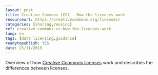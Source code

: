 ```yaml
---
layout: post 
title: Creative Commons (CC) - How the licenses work 
resourceurl: https://creativecommons.org/licenses/
categories: [sharing,reusing]
ref: creative-commons-cc-how-the-licenses-work
lang: en
tags: [data licensing,guidance]
readytopublish: YES
date: 25/11/2019
---
```

Overview of how [Creative Commons licenses](https://creativecommons.org/licenses/) work and describes the differences between licenses.